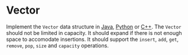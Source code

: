 # Vector

Implement the `Vector` data structure in [Java](Vector.java), [Python](vector.py)
or [C++](vector.cpp). The `Vector` should not be limited in capacity. It should
expand if there is not enough space to accomodate insertions. It should support
the `insert`, `add`, `get`, `remove`, `pop`, `size` and `capacity` operations.
